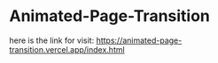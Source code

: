 ﻿# Animated-Page-Transition
 
 here is the link for visit: https://animated-page-transition.vercel.app/index.html

